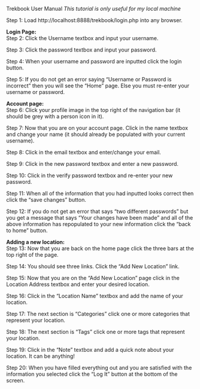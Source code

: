 Trekbook User Manual 
*This tutorial is only useful for my local machine* 

Step 1: Load http://localhost:8888/trekbook/login.php into any browser.

<strong>Login Page:</strong></br>
Step 2: Click the Username textbox and input your username.

Step 3: Click the password textbox and input your password.

Step 4: When your username and password are inputted click the login button.

Step 5: If you do not get an error saying “Username or Password is incorrect” then you will see the “Home” page. 
Else you must re-enter your username or password.

<strong>Account page:</strong></br>
Step 6: Click your profile image in the top right of the navigation bar (it should be grey with a person icon in it).

Step 7: Now that you are on your account page. Click in the name textbox and 
change your name (it should already be populated with your current username).

Step 8: Click in the email textbox and enter/change your email.

Step 9: Click in the new password textbox and enter a new password.

Step 10: Click in the verify password textbox and re-enter your new password.

Step 11: When all of the information that you had inputted looks correct then click the “save changes” button.

Step 12: If you do not get an error that says “two different passwords” but you get a message that says “Your changes have been made” 
and all of the above information has repopulated to your new information click the “back to home” button.

<strong>Adding a new location:</strong></br>
Step 13: Now that you are back on the home page click the three bars at the top right of the page. 

Step 14: You should see three links. Click the “Add New Location” link.

Step 15: Now that you are on the “Add New Location” page click in the Location Address textbox and enter your desired location.</br>

Step 16: Click in the “Location Name” textbox and add the name of your location.

Step 17: The next section is “Categories” click one or more categories that represent your location.

Step 18: The next section is “Tags” click one or more tags that represent your location.

Step 19: Click in the “Note” textbox and add a quick note about your location. It can be anything!

Step 20: When you have filled everything out and you are satisfied with the information you selected 
click the “Log It” button at the bottom of the screen.

